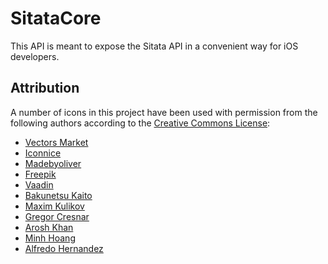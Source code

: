 SitataCore
==========
This API is meant to expose the Sitata API in a convenient way for iOS developers.



Attribution
-----------
A number of icons in this project have been used with permission from the following authors according to the [Creative Commons License](http://creativecommons.org/licenses/by/3.0/):

* [Vectors Market](http://www.flaticon.com/authors/vectors-market)
* [Iconnice](http://www.flaticon.com/authors/iconnice)
* [Madebyoliver](http://www.flaticon.com/authors/madebyoliver)
* [Freepik](http://www.freepik.com)
* [Vaadin](http://www.flaticon.com/authors/vaadin)
* [Bakunetsu Kaito](https://thenounproject.com/sevenknights_friendship)
* [Maxim Kulikov](https://thenounproject.com/maxim221)
* [Gregor Cresnar](https://thenounproject.com/grega.cresnar)
* [Arosh Khan](https://thenounproject.com/aroshkhan05)
* [Minh Hoang](http://www.flaticon.com/authors/minh-hoang)
* [Alfredo Hernandez](http://www.flaticon.com/authors/alfredo-hernandez)
